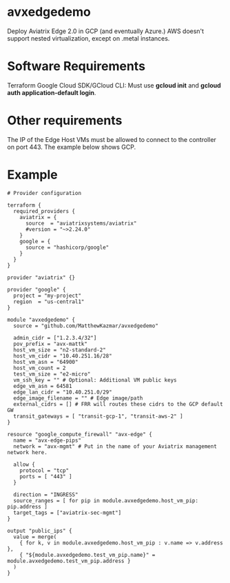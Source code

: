 # avxedgedemo
Deploy Aviatrix Edge 2.0 in GCP (and eventually Azure.) AWS doesn't support nested virtualization, except on .metal instances.

# Software Requirements
Terraform
Google Cloud SDK/GCloud CLI: Must use **gcloud init** and **gcloud auth application-default login**.

# Other requirements
The IP of the Edge Host VMs must be allowed to connect to the controller on port 443. The example below shows GCP.

# Example
```
# Provider configuration

terraform {
  required_providers {
    aviatrix = {
      source  = "aviatrixsystems/aviatrix"
      #version = "~>2.24.0"
    }
    google = {
      source = "hashicorp/google"
    }
  }
}

provider "aviatrix" {}

provider "google" {
  project = "my-project"
  region  = "us-central1"
}

module "avxedgedemo" {
  source = "github.com/MatthewKazmar/avxedgedemo"

  admin_cidr = ["1.2.3.4/32"]
  pov_prefix = "avx-mattk"
  host_vm_size = "n2-standard-2"
  host_vm_cidr = "10.40.251.16/28"
  host_vm_asn = "64900"
  host_vm_count = 2
  test_vm_size = "e2-micro"
  vm_ssh_key = "" # Optional: Additional VM public keys
  edge_vm_asn = 64581
  edge_lan_cidr = "10.40.251.0/29"
  edge_image_filename = "" # Edge image/path
  external_cidrs = [] # FRR will routes these cidrs to the GCP default GW
  transit_gateways = [ "transit-gcp-1", "transit-aws-2" ]
}

resource "google_compute_firewall" "avx-edge" {
  name = "avx-edge-pips"
  network = "avx-mgmt" # Put in the name of your Aviatrix management network here.

  allow {
    protocol = "tcp"
    ports = [ "443" ]
  }

  direction = "INGRESS"
  source_ranges = [ for pip in module.avxedgedemo.host_vm_pip: pip.address ]
  target_tags = ["aviatrix-sec-mgmt"]
}

output "public_ips" {
  value = merge(
    { for k, v in module.avxedgedemo.host_vm_pip : v.name => v.address },
    { "${module.avxedgedemo.test_vm_pip.name}" = module.avxedgedemo.test_vm_pip.address }
  )
}

```
